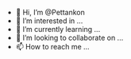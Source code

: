 - 👋 Hi, I’m @Pettankon
- 👀 I’m interested in ...
- 🌱 I’m currently learning ...
- 💞️ I’m looking to collaborate on ...
- 📫 How to reach me ...

<!---
Pettnkon/Pettankon is a ✨ special ✨ repository because its `README.md` (this file) appears on your GitHub profile.
You can click the Preview link to take a look at your changes.
--->
